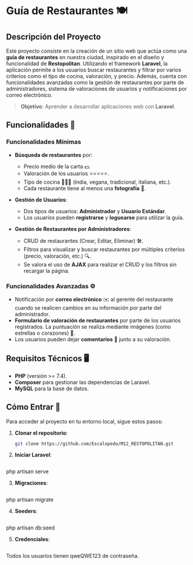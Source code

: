 # Guía de Restaurantes 🍽️

## Descripción del Proyecto

Este proyecto consiste en la creación de un sitio web que actúa como una **guía de restaurantes** en nuestra ciudad, inspirado en el diseño y funcionalidad de **Restopolitan**. Utilizando el framework **Laravel**, la aplicación permite a los usuarios buscar restaurantes y filtrar por varios criterios como el tipo de cocina, valoración, y precio. Además, cuenta con funcionalidades avanzadas como la gestión de restaurantes por parte de administradores, sistema de valoraciones de usuarios y notificaciones por correo electrónico.

> **Objetivo**: Aprender a desarrollar aplicaciones web con **Laravel**.

## Funcionalidades 🚀

### Funcionalidades Mínimas

- **Búsqueda de restaurantes** por:
  - Precio medio de la carta 💵.
  - Valoración de los usuarios ⭐⭐⭐⭐⭐.
  - Tipo de cocina 🍕🍣🥗 (índia, vegana, tradicional, italiana, etc.).
  - Cada restaurante tiene al menos una **fotografía** 📸.
  
- **Gestión de Usuarios**:
  - Dos tipos de usuarios: **Administrador** y **Usuario Estándar**.
  - Los usuarios pueden **registrarse** y **loguearse** para utilizar la guía.

- **Gestión de Restaurantes por Administradores**:
  - CRUD de restaurantes (Crear, Editar, Eliminar) 🛠️.
  - Filtros para visualizar y buscar restaurantes por múltiples criterios (precio, valoración, etc.) 🔍.
  - Se valora el uso de **AJAX** para realizar el CRUD y los filtros sin recargar la página.

### Funcionalidades Avanzadas ⚙️

- Notificación por **correo electrónico** ✉️ al gerente del restaurante cuando se realicen cambios en su información por parte del administrador.
- **Formulario de valoración de restaurantes** por parte de los usuarios registrados. La puntuación se realiza mediante imágenes (como estrellas o corazones) 💖.
- Los usuarios pueden dejar **comentarios** 📝 junto a su valoración.

## Requisitos Técnicos 🖥️

- **PHP** (versión >= 7.4).
- **Composer** para gestionar las dependencias de Laravel.
- **MySQL** para la base de datos.
  
## Cómo Entrar 🚪

Para acceder al proyecto en tu entorno local, sigue estos pasos:

1. **Clonar el repositorio**:

   ```bash
   git clone https://github.com/Escalopedo/M12_RESTOPOLITAN.git

2. **Iniciar Laravel**:

   ```bash
php artisan serve

3. **Migraciones**:

   ```bash
php artisan migrate 

4. **Seeders**:

   ```bash
php artisan db:seed

5. **Credenciales**:

   ```bash
Todos los usuarios tienen qweQWE123 de contraseña.
